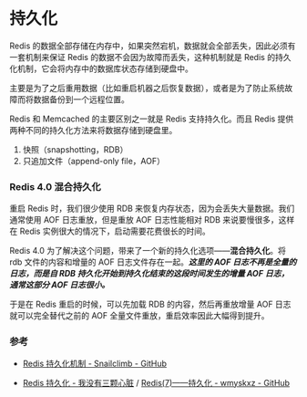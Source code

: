 
# 持久化

Redis 的数据全部存储在内存中，如果突然宕机，数据就会全部丢失，因此必须有一套机制来保证 Redis 的数据不会因为故障而丢失，这种机制就是 Redis 的持久化机制，它会将内存中的数据库状态存储到硬盘中。

主要是为了之后重用数据（比如重启机器之后恢复数据），或者是为了防止系统故障而将数据备份到一个远程位置。

Redis 和 Memcached 的主要区别之一就是 Redis 支持持久化。而且 Redis 提供两种不同的持久化方法来将数据存储到硬盘里。
1. 快照（snapshotting，RDB）
2. 只追加文件（append-only file，AOF）


### Redis 4.0 混合持久化

重启 Redis 时，我们很少使用 RDB 来恢复内存状态，因为会丢失大量数据。我们通常使用 AOF 日志重放，但是重放 AOF 日志性能相对 RDB 来说要慢很多，这样在 Redis 实例很大的情况下，启动需要花费很长的时间。

Redis 4.0 为了解决这个问题，带来了一个新的持久化选项——**混合持久化**。将 rdb 文件的内容和增量的 AOF 日志文件存在一起。***这里的 AOF 日志不再是全量的日志，而是自 RDB 持久化开始到持久化结束的这段时间发生的增量 AOF 日志，通常这部分 AOF 日志很小。***

于是在 Redis 重启的时候，可以先加载 RDB 的内容，然后再重放增量 AOF 日志就可以完全替代之前的 AOF 全量文件重放，重启效率因此大幅得到提升。


### 参考

- [Redis 持久化机制 - Snailclimb - GitHub](https://github.com/Snailclimb/JavaGuide/blob/master/docs/database/Redis/redis-all.md#redis-%E6%8C%81%E4%B9%85%E5%8C%96%E6%9C%BA%E5%88%B6%E6%80%8E%E4%B9%88%E4%BF%9D%E8%AF%81-redis-%E6%8C%82%E6%8E%89%E4%B9%8B%E5%90%8E%E5%86%8D%E9%87%8D%E5%90%AF%E6%95%B0%E6%8D%AE%E5%8F%AF%E4%BB%A5%E8%BF%9B%E8%A1%8C%E6%81%A2%E5%A4%8D)

- [Redis 持久化 - 我没有三颗心脏](https://mp.weixin.qq.com/s/O_qDco6-Dasu3RomWIK_Ig) / [Redis(7)——持久化 - wmyskxz - GitHub](https://www.wmyskxz.com/2020/03/13/redis-7-chi-jiu-hua-yi-wen-liao-jie/)